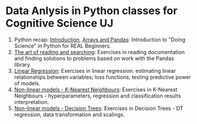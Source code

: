 # Data Anlysis in Python classes for Cognitive Science UJ
1. Python recap: [Introduction](https://github.com/abelowska/dataPyIntro/blob/main/Classes_01_Introduction.ipynb), [Arrays and Pandas](https://github.com/abelowska/dataPyIntro/blob/main/Classes_01_Arrays.ipynb): Introduction to "Doing Science" in Python for REAL Beginners. 
2. [The art of reading and searching](https://github.com/abelowska/dataPy/blob/main/Classes_01_Reading.ipynb): Exercises in reading documentation and finding solutions to problems based on work with the Pandas library.
3. [Linear Regression](https://github.com/abelowska/dataPy/blob/main/Classes_03_Linear_Regression.ipynb): Exercises in linear regression: estimating linear relationships between variables; loss functions; testing predictive power of models.
4. [Non-linear models - K-Nearest Neighbours](https://github.com/abelowska/dataPy/blob/main/Classes_03_KNN.ipynb): Exercises in K-Nearest Neighbours - hyperparameters, regression and classification results interpretation.
5. [Non-linear models - Decision Trees](https://github.com/abelowska/dataPy/blob/main/Classes_04_DT.ipynb): Exercises in Decision Trees - DT regression, data transformation and scalings.
